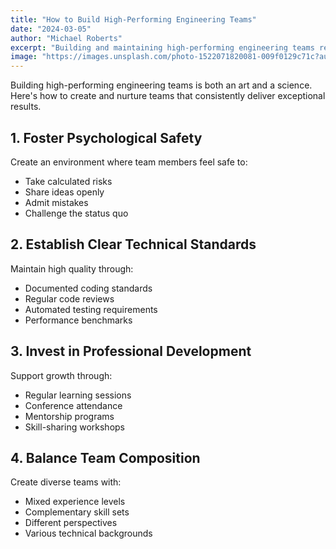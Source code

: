 ```yaml
---
title: "How to Build High-Performing Engineering Teams"
date: "2024-03-05"
author: "Michael Roberts"
excerpt: "Building and maintaining high-performing engineering teams requires more than just hiring talented developers. Learn the key strategies that successful tech companies use."
image: "https://images.unsplash.com/photo-1522071820081-009f0129c71c?auto=format&fit=crop&q=80"
---
```


Building high-performing engineering teams is both an art and a science. Here's how to create and nurture teams that consistently deliver exceptional results.

## 1. Foster Psychological Safety

Create an environment where team members feel safe to:
- Take calculated risks
- Share ideas openly
- Admit mistakes
- Challenge the status quo

## 2. Establish Clear Technical Standards

Maintain high quality through:
- Documented coding standards
- Regular code reviews
- Automated testing requirements
- Performance benchmarks

## 3. Invest in Professional Development

Support growth through:
- Regular learning sessions
- Conference attendance
- Mentorship programs
- Skill-sharing workshops

## 4. Balance Team Composition

Create diverse teams with:
- Mixed experience levels
- Complementary skill sets
- Different perspectives
- Various technical backgrounds